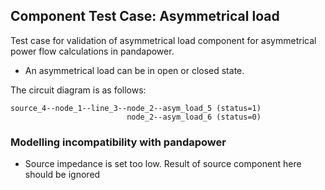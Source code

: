 ## Component Test Case: Asymmetrical load

Test case for validation of asymmetrical load component for asymmetrical power flow calculations in pandapower.
- An asymmetrical load can be in open or closed state. 

The circuit diagram is as follows:
```
source_4--node_1--line_3--node_2--asym_load_5 (status=1)
                          node_2--asym_load_6 (status=0)
```

### Modelling incompatibility with pandapower

- Source impedance is set too low. Result of source component here should be ignored